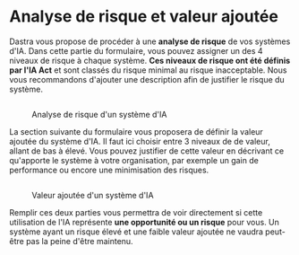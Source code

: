 # Analyse de risque et valeur ajoutée

Dastra vous propose de procéder à une **analyse de risque** de vos systèmes d'IA. Dans cette partie du formulaire, vous pouvez assigner un des 4 niveaux de risque à chaque système. **Ces niveaux de risque ont été définis par l'IA Act** et sont classés du risque minimal au risque inacceptable. Nous vous recommandons d'ajouter une description afin de justifier le risque du système.

<figure><img src="../../.gitbook/assets/Capture d&#x27;écran 2024-06-14 142759.png" alt=""><figcaption><p>Analyse de risque d'un système d'IA</p></figcaption></figure>

La section suivante du formulaire vous proposera de définir la valeur ajoutée du système d'IA. Il faut ici choisir entre 3 niveaux de de valeur, allant de bas à élevé. Vous pouvez justifier de cette valeur en décrivant ce qu'apporte le système à votre organisation, par exemple un gain de performance ou encore une minimisation des risques.

<figure><img src="../../.gitbook/assets/Capture d&#x27;écran 2024-06-14 143019.png" alt=""><figcaption><p>Valeur ajoutée d'un système d'IA</p></figcaption></figure>

Remplir ces deux parties vous permettra de voir directement si cette utilisation de l'IA représente **une opportunité ou un risque** pour vous. Un système ayant un risque élevé et une faible valeur ajoutée ne vaudra peut-être pas la peine d'être maintenu.
